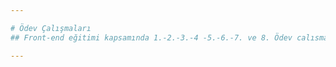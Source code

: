 ```yaml
---

# Ödev Çalışmaları
## Front-end eğitimi kapsamında 1.-2.-3.-4 -5.-6.-7. ve 8. Ödev calısmaları.

---
```

